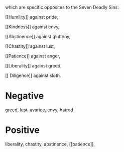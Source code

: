which are specific opposites to the Seven Deadly Sins: 

[[Humility]] against pride, 

[[Kindness]] against envy, 

[[Abstinence]] against gluttony,

[[Chastity]] against lust, 

[[Patience]] against anger, 

[[Liberality]] against greed, 

[[ Diligence]] against sloth.


# Negative
greed, lust, avarice, envy, hatred

# Positive
liberality, chastity, abstinence, [[patience]], 
